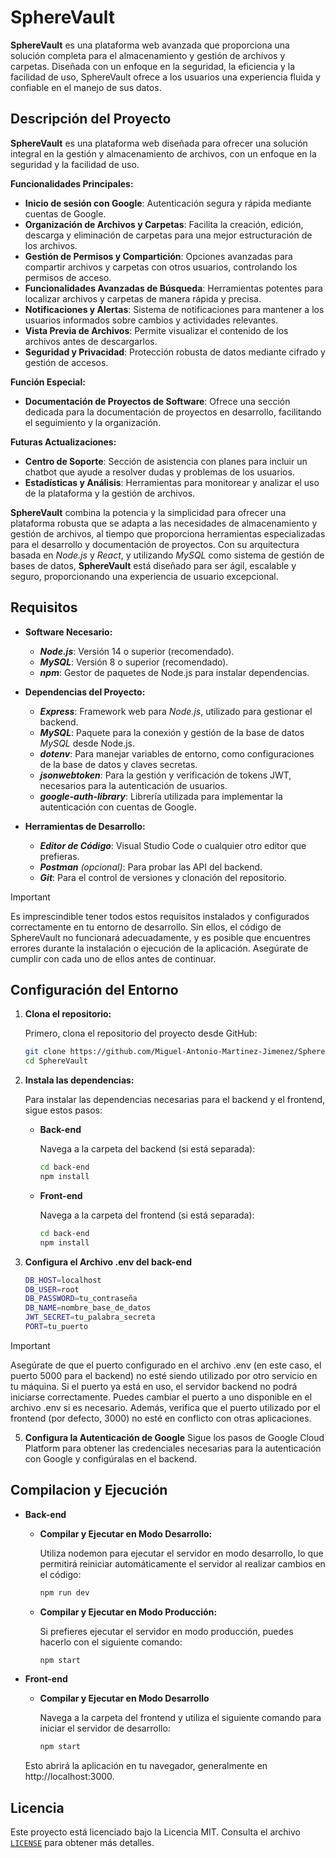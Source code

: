 # SphereVault

**SphereVault** es una plataforma web avanzada que proporciona una solución completa para el almacenamiento y gestión de archivos y carpetas. Diseñada con un enfoque en la seguridad, la eficiencia y la facilidad de uso, SphereVault ofrece a los usuarios una experiencia fluida y confiable en el manejo de sus datos.



## Descripción del Proyecto

**SphereVault** es una plataforma web diseñada para ofrecer una solución integral en la gestión y almacenamiento de archivos, con un enfoque en la seguridad y la facilidad de uso.

**Funcionalidades Principales:**
- **Inicio de sesión con Google**: Autenticación segura y rápida mediante cuentas de Google.
- **Organización de Archivos y Carpetas**:  Facilita la creación, edición, descarga y eliminación de carpetas para una mejor estructuración de los archivos.
- **Gestión de Permisos y Compartición**: Opciones avanzadas para compartir archivos y carpetas con otros usuarios, controlando los permisos de acceso.
- **Funcionalidades Avanzadas de Búsqueda**: Herramientas potentes para localizar archivos y carpetas de manera rápida y precisa.
- **Notificaciones y Alertas**: Sistema de notificaciones para mantener a los usuarios informados sobre cambios y actividades relevantes.
- **Vista Previa de Archivos**: Permite visualizar el contenido de los archivos antes de descargarlos.
- **Seguridad y Privacidad**: Protección robusta de datos mediante cifrado y gestión de accesos.

**Función Especial:**
- **Documentación de Proyectos de Software**: Ofrece una sección dedicada para la documentación de proyectos en desarrollo, facilitando el seguimiento y la organización.

**Futuras Actualizaciones:**
- **Centro de Soporte**: Sección de asistencia con planes para incluir un chatbot que ayude a resolver dudas y problemas de los usuarios.
- **Estadísticas y Análisis**: Herramientas para monitorear y analizar el uso de la plataforma y la gestión de archivos.

**SphereVault** combina la potencia y la simplicidad para ofrecer una plataforma robusta que se adapta a las necesidades de almacenamiento y gestión de archivos, al tiempo que proporciona herramientas especializadas para el desarrollo y documentación de proyectos. Con su arquitectura basada en *Node.js* y *React*, y utilizando *MySQL* como sistema de gestión de bases de datos, **SphereVault** está diseñado para ser ágil, escalable y seguro, proporcionando una experiencia de usuario excepcional.



## Requisitos

- **Software Necesario:**
   - ***Node.js***: Versión 14 o superior (recomendado).
   - ***MySQL***: Versión 8 o superior (recomendado).
   - ***npm***: Gestor de paquetes de Node.js para instalar dependencias.

- **Dependencias del Proyecto:**
   - ***Express***: Framework web para *Node.js*, utilizado para gestionar el backend.
   - ***MySQL***: Paquete para la conexión y gestión de la base de datos *MySQL* desde Node.js.
   - ***dotenv***: Para manejar variables de entorno, como configuraciones de la base de datos y claves secretas.
   - ***jsonwebtoken***: Para la gestión y verificación de tokens JWT, necesarios para la autenticación de usuarios.
   - ***google-auth-library***: Librería utilizada para implementar la autenticación con cuentas de Google.

- **Herramientas de Desarrollo:**
   - ***Editor de Código***: Visual Studio Code o cualquier otro editor que prefieras.
   - ***Postman*** *(opcional)*: Para probar las API del backend.
   - ***Git***: Para el control de versiones y clonación del repositorio.

>[!IMPORTANT]
> Es imprescindible tener todos estos requisitos instalados y configurados correctamente en tu entorno de desarrollo. Sin ellos, el código de SphereVault no funcionará adecuadamente, y es posible que encuentres errores durante la instalación o ejecución de la aplicación. Asegúrate de cumplir con cada uno de ellos antes de continuar.



## Configuración del Entorno

1. **Clona el repositorio:**

   Primero, clona el repositorio del proyecto desde GitHub:
   ```bash
   git clone https://github.com/Miguel-Antonio-Martinez-Jimenez/SphereVault.git
   cd SphereVault
   
3. **Instala las dependencias:**

   Para instalar las dependencias necesarias para el backend y el frontend, sigue estos pasos:
   - **Back-end**

     Navega a la carpeta del backend (si está separada):
     ```bash
     cd back-end
     npm install
     
   - **Front-end**

     Navega a la carpeta del frontend (si está separada):
     ```bash
     cd back-end
     npm install
     
4. **Configura el Archivo .env del back-end**
   ```bash
   DB_HOST=localhost
   DB_USER=root
   DB_PASSWORD=tu_contraseña
   DB_NAME=nombre_base_de_datos
   JWT_SECRET=tu_palabra_secreta
   PORT=tu_puerto
>[!IMPORTANT]
> Asegúrate de que el puerto configurado en el archivo .env (en este caso, el puerto 5000 para el backend) no esté siendo utilizado por otro servicio en tu máquina. Si el puerto ya está en uso, el servidor backend no podrá iniciarse correctamente. Puedes cambiar el puerto a uno disponible en el archivo .env si es necesario. Además, verifica que el puerto utilizado por el frontend (por defecto, 3000) no esté en conflicto con otras aplicaciones.

5. **Configura la Autenticación de Google**
   Sigue los pasos de Google Cloud Platform para obtener las credenciales necesarias para la autenticación con Google y configúralas en el backend.


   
## Compilacion y Ejecución

- **Back-end**
   - **Compilar y Ejecutar en Modo Desarrollo:**

     Utiliza nodemon para ejecutar el servidor en modo desarrollo, lo que permitirá reiniciar automáticamente el servidor al realizar cambios en el código:
     ```bash
     npm run dev
   - **Compilar y Ejecutar en Modo Producción:**

     Si prefieres ejecutar el servidor en modo producción, puedes hacerlo con el siguiente comando:
     ```bash
     npm start

- **Front-end**
   - **Compilar y Ejecutar en Modo Desarrollo**

     Navega a la carpeta del frontend y utiliza el siguiente comando para iniciar el servidor de desarrollo:
     ```bash
     npm start
   Esto abrirá la aplicación en tu navegador, generalmente en http://localhost:3000.



## Licencia

Este proyecto está licenciado bajo la Licencia MIT. Consulta el archivo [`LICENSE`](https://github.com/Miguel-Antonio-Martinez-Jimenez/SphereVault/blob/main/LICENSE)  para obtener más detalles.
